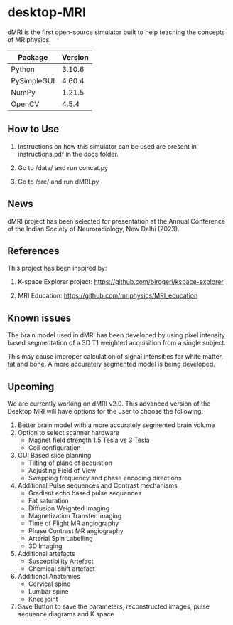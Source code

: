 # desktop-MRI
dMRI is the first open-source simulator built to help teaching the concepts of MR physics.

| Package     | Version |
|-------------|---------|
| Python      | 3.10.6  |
| PySimpleGUI | 4.60.4  |
| NumPy       | 1.21.5  |
| OpenCV      | 4.5.4   |

## How to Use

1. Instructions on how this simulator can be used are present in instructions.pdf in the docs folder.

2. Go to /data/ and run concat.py

3. Go to /src/ and run dMRI.py

## News
dMRI project has been selected for presentation at the Annual Conference of the Indian Society of Neuroradiology, New Delhi (2023).

## References
This project has been inspired by:

  1. K-space Explorer project: https://github.com/birogeri/kspace-explorer

  2. MRI Education: https://github.com/mriphysics/MRI_education
  
## Known issues

The brain model used in dMRI has been developed by using pixel intensity based segmentation of a 3D T1 weighted acquisition from a single subject. 

This may cause improper calculation of signal intensities for white matter, fat and bone. A more accurately segmented model is being developed. 

## Upcoming

We are currently working on dMRI v2.0. This advanced version of the Desktop MRI will have options for the user to choose the following:
  1. Better brain model with a more accurately segmented brain volume
  2. Option to select scanner hardware 
      - Magnet field strength 1.5 Tesla vs 3 Tesla
      - Coil configuration
  3. GUI Based slice planning
      - Tilting of plane of acquistion
      - Adjusting Field of View
      - Swapping frequency and phase encoding directions
  4. Additional Pulse sequences and Contrast mechanisms
      - Gradient echo based pulse sequences
      - Fat saturation
      - Diffusion Weighted Imaging 
      - Magnetization Transfer Imaging
      - Time of Flight MR angiography
      - Phase Contrast MR angiography
      - Arterial Spin Labelling
      - 3D Imaging
  5. Additional artefacts
      - Susceptibility Artefact
      - Chemical shift artefact
  6. Additional Anatomies 
      - Cervical spine
      - Lumbar spine
      - Knee joint
  7. Save Button to save the parameters, reconstructed images, pulse sequence diagrams and K space 



